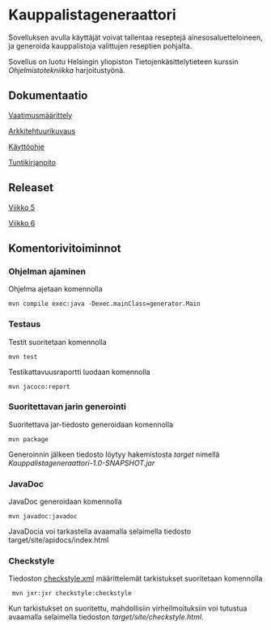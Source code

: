 # Kauppalistageneraattori
Sovelluksen avulla käyttäjät voivat tallentaa reseptejä ainesosaluetteloineen, ja generoida kauppalistoja valittujen reseptien pohjalta.

Sovellus on luotu Helsingin yliopiston Tietojenkäsittelytieteen kurssin *Ohjelmistotekniikka* harjoitustyönä.

## Dokumentaatio
[Vaatimusmäärittely](https://github.com/heinapaa/ot-harjoitustyo/blob/main/dokumentaatio/vaatimusmaarittely.md)

[Arkkitehtuurikuvaus](https://github.com/heinapaa/ot-harjoitustyo/blob/main/dokumentaatio/arkkitehtuuri.md)

[Käyttöohje](https://github.com/heinapaa/ot-harjoitustyo/blob/main/dokumentaatio/kayttoohje.md)

[Tuntikirjanpito](https://github.com/heinapaa/ot-harjoitustyo/blob/main/dokumentaatio/tuntikirjanpito.md)

## Releaset
[Viikko 5](https://github.com/heinapaa/ot-harjoitustyo/releases/tag/viikko5)

[Viikko 6](https://github.com/heinapaa/ot-harjoitustyo/releases/tag/viikko6)

## Komentorivitoiminnot

### Ohjelman ajaminen
Ohjelma ajetaan komennolla
```
mvn compile exec:java -Dexec.mainClass=generator.Main
```

### Testaus
Testit suoritetaan komennolla
```
mvn test
```
Testikattavuusraportti luodaan komennolla
```
mvn jacoco:report
```

### Suoritettavan jarin generointi
Suoritettava jar-tiedosto generoidaan komennolla
```
mvn package
```
Generoinnin jälkeen tiedosto löytyy hakemistosta *target* nimellä *Kauppalistageneraattori-1.0-SNAPSHOT.jar*

### JavaDoc
JavaDoc generoidaan komennolla
```
mvn javadoc:javadoc
```
JavaDocia voi tarkastella avaamalla selaimella tiedosto target/site/apidocs/index.html

### Checkstyle
Tiedoston [checkstyle.xml](https://github.com/heinapaa/ot-harjoitustyo/blob/main/Kauppalistageneraattori/checkstyle.xml) määrittelemät tarkistukset suoritetaan komennolla
```
 mvn jxr:jxr checkstyle:checkstyle
```
Kun tarkistukset on suoritettu, mahdollisiin virheilmoituksiin voi tutustua avaamalla selaimella tiedoston *target/site/checkstyle.html*.
